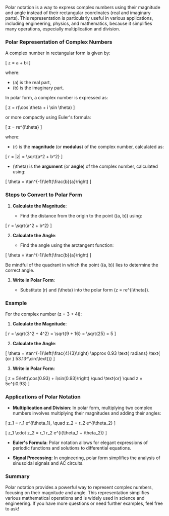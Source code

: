 Polar notation is a way to express complex numbers using their magnitude and angle instead of their rectangular coordinates (real and imaginary parts). This representation is particularly useful in various applications, including engineering, physics, and mathematics, because it simplifies many operations, especially multiplication and division.

### Polar Representation of Complex Numbers

A complex number in rectangular form is given by:

\[
z = a + bi
\]

where:

- \(a\) is the real part,
- \(b\) is the imaginary part.

In polar form, a complex number is expressed as:

\[
z = r(\cos \theta + i \sin \theta)
\]

or more compactly using Euler's formula:

\[
z = re^{i\theta}
\]

where:

- \(r\) is the **magnitude** (or **modulus**) of the complex number, calculated as:

\[
r = |z| = \sqrt{a^2 + b^2}
\]

- \(\theta\) is the **argument** (or **angle**) of the complex number, calculated using:

\[
\theta = \tan^{-1}\left(\frac{b}{a}\right)
\]

### Steps to Convert to Polar Form

1. **Calculate the Magnitude**:

   - Find the distance from the origin to the point \((a, b)\) using:

\[
r = \sqrt{a^2 + b^2}
\]

2. **Calculate the Angle**:

   - Find the angle using the arctangent function:

\[
\theta = \tan^{-1}\left(\frac{b}{a}\right)
\]

   Be mindful of the quadrant in which the point \((a, b)\) lies to determine the correct angle.

3. **Write in Polar Form**:

   - Substitute \(r\) and \(\theta\) into the polar form \(z = re^{i\theta}\).

### Example

For the complex number \(z = 3 + 4i\):

1. **Calculate the Magnitude**:

\[
r = \sqrt{3^2 + 4^2} = \sqrt{9 + 16} = \sqrt{25} = 5
\]

2. **Calculate the Angle**:

\[
\theta = \tan^{-1}\left(\frac{4}{3}\right) \approx 0.93 \text{ radians} \text{ (or } 53.13^\circ\text{)}
\]

3. **Write in Polar Form**:

\[
z = 5\left(\cos(0.93) + i\sin(0.93)\right) \quad \text{or} \quad z = 5e^{i0.93}
\]

### Applications of Polar Notation

- **Multiplication and Division**: In polar form, multiplying two complex numbers involves multiplying their magnitudes and adding their angles:

\[
z_1 = r_1 e^{i\theta_1}, \quad z_2 = r_2 e^{i\theta_2}
\]

\[
z_1 \cdot z_2 = r_1 r_2 e^{i(\theta_1 + \theta_2)}
\]

- **Euler's Formula**: Polar notation allows for elegant expressions of periodic functions and solutions to differential equations.

- **Signal Processing**: In engineering, polar form simplifies the analysis of sinusoidal signals and AC circuits.

### Summary

Polar notation provides a powerful way to represent complex numbers, focusing on their magnitude and angle. This representation simplifies various mathematical operations and is widely used in science and engineering. If you have more questions or need further examples, feel free to ask!